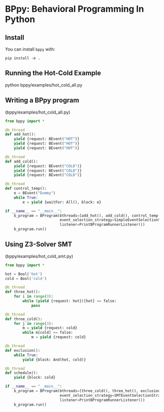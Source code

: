 # BPpy: Behavioral Programming In Python

## Install
You can install ``bppy`` with:

```shell
pip install -e .
```

## Running the Hot-Cold Example
python bppy/examples/hot_cold_all.py


## Writing a BPpy program
(bppy/examples/hot_cold_all.py)
```python
from bppy import *

@b_thread
def add_hot():
    yield {request: BEvent("HOT")}
    yield {request: BEvent("HOT")}
    yield {request: BEvent("HOT")}

@b_thread
def add_cold():
    yield {request: BEvent("COLD")}
    yield {request: BEvent("COLD")}
    yield {request: BEvent("COLD")}

@b_thread
def control_temp():
    e = BEvent("Dummy")
    while True:
        e = yield {waitFor: All(), block: e}

if __name__ == "__main__":
    b_program = BProgram(bthreads=[add_hot(), add_cold(), control_temp()],
                         event_selection_strategy=SimpleEventSelectionStrategy(),
                         listener=PrintBProgramRunnerListener())
    b_program.run()
```

## Using Z3-Solver SMT
(bppy/examples/hot_cold_smt.py)
```python
from bppy import *

hot = Bool('hot')
cold = Bool('cold')

@b_thread
def three_hot():
    for i in range(3):
        while (yield {request: hot})[hot] == false:
            pass

@b_thread
def three_cold():
    for j in range(3):
        m = yield {request: cold}
        while m[cold] == false:
            m = yield {request: cold}

@b_thread
def exclusion():
    while True:
        yield {block: And(hot, cold)}

@b_thread
def schedule():
    yield {block: cold}

if __name__ == "__main__":
    b_program = BProgram(bthreads=[three_cold(), three_hot(), exclusion(), schedule()],
                         event_selection_strategy=SMTEventSelectionStrategy(),
                         listener=PrintBProgramRunnerListener())
    b_program.run()
```
